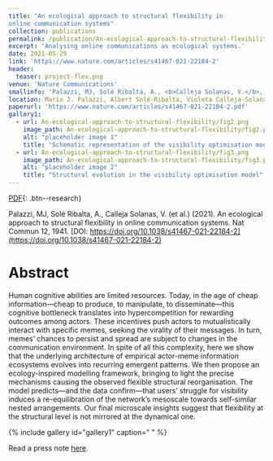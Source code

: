 ```yaml
---
title: "An ecological approach to structural flexibility in
online communication systems"
collection: publications
permalink: /publication/An-ecological-approach-to-structural-flexibility
excerpt: 'Analysing online communications as ecological systems.'
date: 2021-05-29
link: 'https://www.nature.com/articles/s41467-021-22184-2'
header:
  teaser: project-flex.png
venue: 'Nature Communications'
smallinfo: 'Palazzi, MJ, Solé Ribalta, A., <b>Calleja Solanas, V.</b>, Meloni, S., Plata, C.A., Suweis, S. & Borge-Holthoefer J.,   <i>Nature Communications.</i> (2021)'
location: María J. Palazzi, Albert Solé-Ribalta, Violeta Calleja-Solanas, Sandro Meloni, Carlos A. Plata, Samir Suweis & Javier Borge-Holthoefer
paperurl: 'https://www.nature.com/articles/s41467-021-22184-2.pdf'
gallery1:
  - url: An-ecological-approach-to-structural-flexibility/fig2.png
    image_path: An-ecological-approach-to-structural-flexibility/fig2.png
    alt: "placeholder image 1"
    title: "Schematic representation of the visibility optimisation model."
  - url: An-ecological-approach-to-structural-flexibility/fig3.png
    image_path: An-ecological-approach-to-structural-flexibility/fig3.png
    alt: "placeholder image 2"
    title: "Structural evolution in the visibility optimisation model"
---
```


[PDF](https://www.nature.com/articles/s41467-021-22184-2.pdf){: .btn--research}

Palazzi, MJ, Solé Ribalta, A., Calleja Solanas, V. (et al.) (2021). An ecological approach to structural flexibility in online communication systems. Nat Commun 12, 1941. [DOI: https://doi.org/10.1038/s41467-021-22184-2](https://doi.org/10.1038/s41467-021-22184-2)

# Abstract
Human cognitive abilities are limited resources. Today, in the age of cheap information—cheap to produce, to manipulate, to disseminate—this cognitive bottleneck translates into hypercompetition for rewarding outcomes among actors. These incentives push actors to mutualistically interact with specific memes, seeking the virality of their messages. In turn, memes’ chances to persist and spread are subject to changes in the communication environment. In spite of all this complexity, here we show that the underlying architecture of empirical actor-meme information ecosystems evolves into recurring emergent patterns. We then propose an ecology-inspired modelling framework, bringing to light the precise mechanisms causing the observed flexible structural reorganisation. The model predicts—and the data confirm—that users’ struggle for visibility induces a re-equilibration of the network’s mesoscale towards self-similar nested arrangements. Our final microscale insights suggest that flexibility at the structural level is not mirrored at the dynamical one.

{% include gallery id="gallery1" caption=" " %}

Read a press note [here](https://ifisc.uib-csic.es/es/news/analyzing-online-communication-ecological-systems/).
